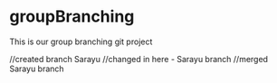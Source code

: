 # groupBranching
This is our group branching git project

//created branch Sarayu 
//changed in here - Sarayu branch
//merged Sarayu branch